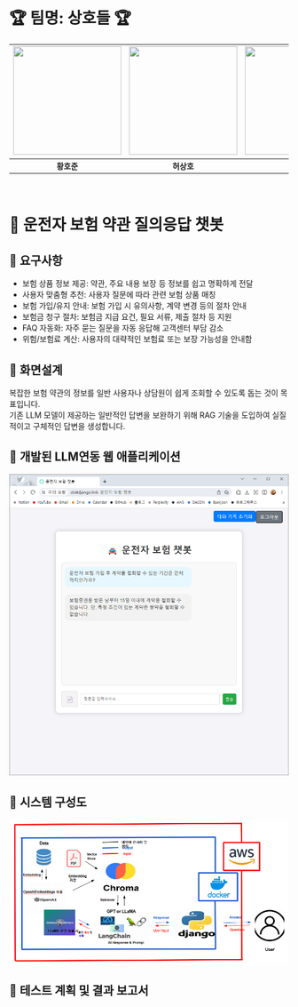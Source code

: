 # 🏆 **팀명: 상호들** 🏆

| <img src="https://lh3.googleusercontent.com/a-/ALV-UjVorSzGodCrmHOqo72yEiWywzdzetN0vFYGzbYMAZEjW8lT3zSDjg=s100-p-k-rw-no" width="195" height="195"/> | <img src="https://lh3.googleusercontent.com/a-/ALV-UjVorSzGodCrmHOqo72yEiWywzdzetN0vFYGzbYMAZEjW8lT3zSDjg=s100-p-k-rw-no" width="195" height="195"/> | <img src="https://lh3.googleusercontent.com/a-/ALV-UjVorSzGodCrmHOqo72yEiWywzdzetN0vFYGzbYMAZEjW8lT3zSDjg=s100-p-k-rw-no" width="195" height="195"/> | <img src="https://lh3.googleusercontent.com/a-/ALV-UjVorSzGodCrmHOqo72yEiWywzdzetN0vFYGzbYMAZEjW8lT3zSDjg=s100-p-k-rw-no" width="195" height="195"/> |
|:-------------------------------------:|:-------------------------------------:|:-------------------------------------:|:-------------------------------------:|
|  **황호준**                         |  **허상호**                         |  **박초연**                         |  **장정호**                         |
<br>

# 🚗 운전자 보험 약관 질의응답 챗봇
## 📌 요구사항
- 보험 상품 정보 제공:
약관, 주요 내용 보장 등 정보를 쉽고 명확하게 전달
- 사용자 맞춤형 추천:
사용자 질문에 따라 관련 보험 상품 매칭 
- 보험 가입/유지 안내:
보험 가입 시 유의사항, 계약 변경 등의 절차 안내
- 보험금 청구 절차:
보험금 지급 요건, 필요 서류, 제출 절차 등 지원
- FAQ 자동화:
자주 묻는 질문을 자동 응답해 고객센터 부담 감소
- 위험/보험료 계산:
사용자의 대략적인 보험료 또는 보장 가능성을 안내함

## 📌 화면설계
복잡한 보험 약관의 정보를 일반 사용자나 상담원이 쉽게 조회할 수 있도록 돕는 것이 목표입니다.<br>
기존 LLM 모델이 제공하는 일반적인 답변을 보완하기 위해 RAG 기술을 도입하여 실질적이고 구체적인 답변을 생성합니다.

## 📌 개발된 LLM연동 웹 애플리케이션
![Architecture](./image/web.png)

## 📌 시스템 구성도
![Architecture](./image/architecture2.png)

## 📌 테스트 계획 및 결과 보고서
